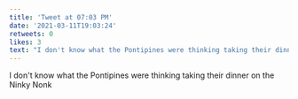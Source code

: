 ```yaml
---
title: 'Tweet at 07:03 PM'
date: '2021-03-11T19:03:24'
retweets: 0
likes: 3
text: "I don't know what the Pontipines were thinking taking their dinner on the Ninky Nonk"
---
```

I don't know what the Pontipines were thinking taking their dinner on the Ninky Nonk